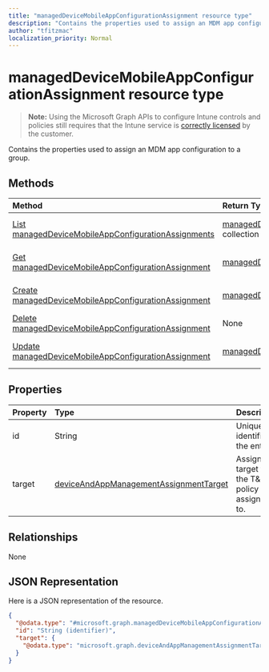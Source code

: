 ```yaml
---
title: "managedDeviceMobileAppConfigurationAssignment resource type"
description: "Contains the properties used to assign an MDM app configuration to a group."
author: "tfitzmac"
localization_priority: Normal
---
```


# managedDeviceMobileAppConfigurationAssignment resource type

> **Note:** Using the Microsoft Graph APIs to configure Intune controls and policies still requires that the Intune service is [correctly licensed](https://go.microsoft.com/fwlink/?linkid=839381) by the customer.

Contains the properties used to assign an MDM app configuration to a group.
## Methods
|Method|Return Type|Description|
|:---|:---|:---|
|[List managedDeviceMobileAppConfigurationAssignments](../api/intune-apps-manageddevicemobileappconfigurationassignment-list.md)|[managedDeviceMobileAppConfigurationAssignment](../resources/intune-apps-manageddevicemobileappconfigurationassignment.md) collection|List properties and relationships of the [managedDeviceMobileAppConfigurationAssignment](../resources/intune-apps-manageddevicemobileappconfigurationassignment.md) objects.|
|[Get managedDeviceMobileAppConfigurationAssignment](../api/intune-apps-manageddevicemobileappconfigurationassignment-get.md)|[managedDeviceMobileAppConfigurationAssignment](../resources/intune-apps-manageddevicemobileappconfigurationassignment.md)|Read properties and relationships of the [managedDeviceMobileAppConfigurationAssignment](../resources/intune-apps-manageddevicemobileappconfigurationassignment.md) object.|
|[Create managedDeviceMobileAppConfigurationAssignment](../api/intune-apps-manageddevicemobileappconfigurationassignment-create.md)|[managedDeviceMobileAppConfigurationAssignment](../resources/intune-apps-manageddevicemobileappconfigurationassignment.md)|Create a new [managedDeviceMobileAppConfigurationAssignment](../resources/intune-apps-manageddevicemobileappconfigurationassignment.md) object.|
|[Delete managedDeviceMobileAppConfigurationAssignment](../api/intune-apps-manageddevicemobileappconfigurationassignment-delete.md)|None|Deletes a [managedDeviceMobileAppConfigurationAssignment](../resources/intune-apps-manageddevicemobileappconfigurationassignment.md).|
|[Update managedDeviceMobileAppConfigurationAssignment](../api/intune-apps-manageddevicemobileappconfigurationassignment-update.md)|[managedDeviceMobileAppConfigurationAssignment](../resources/intune-apps-manageddevicemobileappconfigurationassignment.md)|Update the properties of a [managedDeviceMobileAppConfigurationAssignment](../resources/intune-apps-manageddevicemobileappconfigurationassignment.md) object.|

## Properties
|Property|Type|Description|
|:---|:---|:---|
|id|String|Unique identifier of the entity.|
|target|[deviceAndAppManagementAssignmentTarget](../resources/intune-shared-deviceandappmanagementassignmenttarget.md)|Assignment target that the T&C policy is assigned to.|

## Relationships
None
## JSON Representation
Here is a JSON representation of the resource.
<!-- {
  "blockType": "resource",
  "keyProperty": "id",
  "@odata.type": "microsoft.graph.managedDeviceMobileAppConfigurationAssignment"
}
-->
``` json
{
  "@odata.type": "#microsoft.graph.managedDeviceMobileAppConfigurationAssignment",
  "id": "String (identifier)",
  "target": {
    "@odata.type": "microsoft.graph.deviceAndAppManagementAssignmentTarget"
  }
}
```



